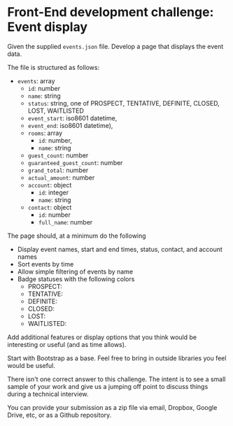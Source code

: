 # Front-End development challenge: Event display

Given the supplied `events.json` file. Develop a page that displays the event data.

The file is structured as follows:

- `events`: array
	- `id`: number
	- `name`: string
	- `status`: string, one of PROSPECT, TENTATIVE, DEFINITE, CLOSED, LOST, WAITLISTED
	- `event_start`: iso8601 datetime,
	- `event_end`: iso8601 datetime),
	- `rooms`: array
		- `id`: number,
		- `name`: string
	- `guest_count`: number
	- `guaranteed_guest_count`: number
	- `grand_total`: number
	- `actual_amount`: number
	- `account`: object
		- `id`: integer
		- `name`: string
	- `contact`: object
		- `id`: number
		- `full_name`: number

The page should, at a minimum do the following
- Display event names, start and end times, status, contact, and account names
- Sort events by time
- Allow simple filtering of events by name
- Badge statuses with the following colors
	- PROSPECT:
	- TENTATIVE:
	- DEFINITE:
	- CLOSED:
	- LOST:
	- WAITLISTED:

Add additional features or display options that you think would be interesting or useful (and as time allows).

Start with Bootstrap as a base. Feel free to bring in outside libraries you feel would be useful.

There isn't one correct answer to this challenge. The intent is to see a small sample of your work and give us a jumping off point to discuss things during a technical interview.

You can provide your submission as a zip file via email, Dropbox, Google Drive, etc, or as a Github repository.
